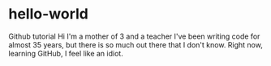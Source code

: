 # hello-world
Github tutorial
Hi
I'm a mother of 3 and a teacher
I've been writing code for almost 35 years, but there is so much out there that I don't know.
Right now, learning GitHub, I feel like an idiot.
